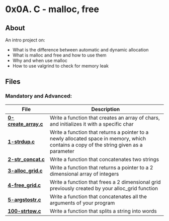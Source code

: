 # 0x0A. C - malloc, free
## About
An intro project on:
- What is the difference between automatic and dynamic allocation
- What is malloc and free and how to use them
- Why and when use malloc
- How to use valgrind to check for memory leak

## Files
### Mandatory and Advanced:
| **File** | **Description** |
|----------|-----------------|
| **[0-create_array.c](0-create_array.c)** | Write a function that creates an array of chars, and initializes it with a specific char |
| **[1-strdup.c](1-strdup.c)** | Write a function that returns a pointer to a newly allocated space in memory, which contains a copy of the string given as a parameter |
| **[2-str_concat.c](2-str_concat.c)** | Write a function that concatenates two strings |
| **[3-alloc_grid.c](3-alloc_grid.c)** | Write a function that returns a pointer to a 2 dimensional array of integers |
| **[4-free_grid.c](4-free_grid.c)** | Write a function that frees a 2 dimensional grid previously created by your alloc_grid function |
| **[5-argstostr.c](5-argstostr.c)** | Write a function that concatenates all the arguments of your program |
| **[100-strtow.c](100-strtow.c)** | Write a function that splits a string into words |
